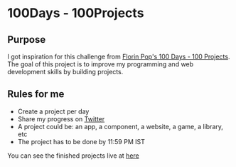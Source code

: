 # 100Days - 100Projects

## Purpose 
I got inspiration for this challenge from [Florin Pop's 100 Days - 100 Projects](https://www.florin-pop.com/blog/2019/09/100-days-100-projects/).
The goal of this project is to improve my programming and web development skills by building projects.

## Rules for me
- Create a project per day
- Share my progress on [Twitter](https://twitter.com/pbteja1998)
- A project could be: an app, a component, a website, a game, a library, etc
- The project has to be done by 11:59 PM IST

You can see the finished projects live at [here](https://projects.bhanuteja.dev)
